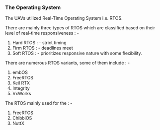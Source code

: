 
### The Operating System

The UAVs utilized Real-Time Operating System i.e. RTOS. 

There are mainly three types of RTOS which are classified based on their level of real-time responsiveness : - 
1. Hard RTOS : - strict timing 
2. Firm RTOS : - deadlines meet
3. Soft RTOS : - prioritizes responsive nature with some flexibility.

There are numerous RTOS variants, some of them include : - 
1. embOS
2. FreeRTOS
3. Keil RTX
4. Integrity
5. VxWorks


The RTOS mainly used for the : - 
1. FreeRTOS
2. ChibbiOS
3. NuttX